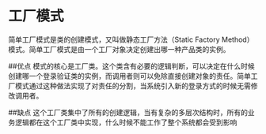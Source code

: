 # 工厂模式
简单工厂模式是类的创建模式，又叫做静态工厂方法（Static Factory Method）模式。简单工厂模式是由一个工厂对象决定创建出哪一种产品类的实例。

##优点
模式的核心是工厂类。这个类含有必要的逻辑判断，可以决定在什么时候创建哪一个登录验证类的实例，而调用者则可以免除直接创建对象的责任。简单工厂模式通过这种做法实现了对责任的分割，当系统引入新的登录方式的时候无需修改调用者。

##缺点
这个工厂类集中了所有的创建逻辑，当有复杂的多层次结构时，所有的业务逻辑都在这个工厂类中实现，什么时候不能工作了整个系统都会受到影响
